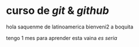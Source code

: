 # curso de _git_ & _github_

hola saquenme de latinoamerica bienveni2 a boquita

tengo 1 mes para aprender esta vaina _es seria_
